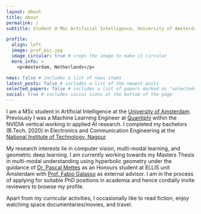 ```yaml
---
layout: about
title: about
permalink: /
subtitle: Student @ MSc Artificial Intelligence, University of Amsterdam

profile:
  align: left
  image: prof_pic.jpg
  image_circular: true # crops the image to make it circular
  more_info: >
    <p>Amsterdam, Netherlands</p>

news: false # includes a list of news items
latest_posts: false # includes a list of the newest posts
selected_papers: false # includes a list of papers marked as "selected={true}"
social: true # includes social icons at the bottom of the page
---
```


I am a MSc student in Artificial Intelligence at the [University of Amsterdam](https://www.uva.nl/en). Previously I was a Machine Learning Engineer at [Quantiphi](https://quantiphi.com/) within the NVIDIA vertical working in applied AI research. I completed my bachelors (B.Tech. 2020) in Electronics and Communication Engineering at the [National Institute of Technology, Nagpur](https://vnit.ac.in/).

My research interests lie in computer vision, multi-modal learning, and geometric deep learning. I am currently working towards my Masters Thesis in multi-modal understanding using hyperbolic geometry under the guidance of [Dr. Pascal Mettes](https://staff.fnwi.uva.nl/p.s.m.mettes/) as an Honours student at ELLIS unit Amsterdam with [Prof. Fabio Galasso](https://fgalasso.bitbucket.io/) as external advisor. I am in the process of applying for suitable PhD positions in academia and hence cordially invite reviewers to browse my profile.

Apart from my curricular activities, I occasionally like to read fiction, enjoy watching space documentaries/movies, and travel.